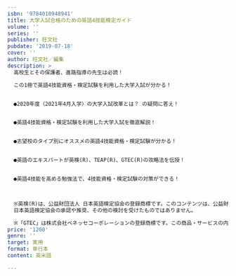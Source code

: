 ```yaml
---
isbn: '9784010948941'
title: 大学入試合格のための英語4技能検定ガイド
volume: ''
series: ''
publisher: 旺文社
pubdate: '2019-07-18'
cover: ''
author: 旺文社／編集
description: >
  高校生とその保護者、進路指導の先生は必読！

  この1冊で英語4技能資格・検定試験を利用した大学入試が分かる！


  ●2020年度（2021年4月入学）の大学入試改革とは？ の疑問に答え！


  ●英語4技能資格・検定試験を利用した大学入試を徹底解説！


  ●志望校のタイプ別にオススメの英語4技能資格・検定試験が分かる！


  ●英語のエキスパートが英検(R)、TEAP(R)、GTEC(R)の攻略法を伝授！


  ●英語4技能を高める勉強法で、4技能資格・検定試験の対策ができる！



  ※英検(R)は、公益財団法人 日本英語検定協会の登録商標です。このコンテンツは、公益財団法人
  日本英語検定協会の承認や推奨、その他の検討を受けたものではありません。

  ※「GTEC」は株式会社ベネッセコーポレーションの登録商標です。この商品・サービスの内容は、株式会社ベネッセコーポレーションの承認や推奨を受けたものではありません。
price: '1200'
genre: ''
target: 実用
format: 単行本
content: 英米語

---
```

